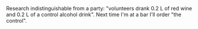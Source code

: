 Research indistinguishable from a party: "volunteers drank 0.2 L of red wine and 0.2 L of a control alcohol drink". Next time I'm at a bar I'll order "the control".

